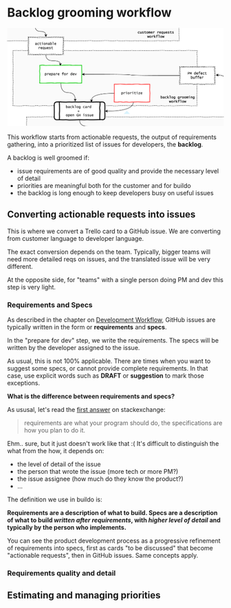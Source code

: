 # Backlog grooming workflow
![](backlog_grooming.png)

This workflow starts from actionable requests, the output of requirements gathering, into a prioritized list of issues for developers, the **backlog**.

A backlog is well groomed if:
- issue requirements are of good quality and provide the necessary level of detail
- priorities are meaningful both for the customer and for buildo
- the backlog is long enough to keep developers busy on useful issues

## Converting actionable requests into issues

This is where we convert a Trello card to a GitHub issue. We are converting from customer language to developer language.

The exact conversion depends on the team. Typically, bigger teams will need more detailed reqs on issues, and the translated issue will be very different.

At the opposite side, for "teams" with a single person doing PM and dev this step is very light.

### Requirements and Specs

As described in the chapter on [Development Workflow](../workflow/README.md), GitHub issues are typically written in the form or **requirements** and **specs**.

In the "prepare for dev" step, we write the requirements. The specs will be written by the developer assigned to the issue.

As usual, this is not 100% applicable. There are times when you want to suggest some specs, or cannot provide complete requirements. In that case, use explicit words such as **DRAFT** or **suggestion** to mark those exceptions.

**What is the difference between requirements and specs?**

As ususal, let's read the [first answer](http://programmers.stackexchange.com/questions/121289/what-is-the-difference-between-requirements-and-specifications) on stackexchange:

> requirements are what your program should do, the specifications are how you plan to do it.

Ehm.. sure, but it just doesn't work like that :( It's difficult to distinguish the what from the how, it depends on:

- the level of detail of the issue
- the person that wrote the issue (more tech or more PM?)
- the issue assignee (how much do they know the product?)
- ...

The definition we use in buildo is:

**Requirements are a description of what to build.
Specs are a description of what to build *written after requirements*, with *higher level of detail* and typically by the person who implements.**

You can see the product development process as a progressive refinement of requirements into specs, first as cards "to be discussed" that become "actionable requests", then in GitHub issues. Same concepts apply.

### Requirements quality and detail



## Estimating and managing priorities
